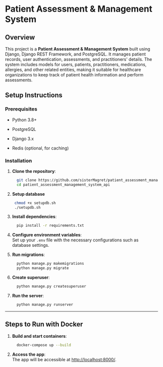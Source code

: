 # Patient Assessment & Management System

## Overview

This project is a **Patient Assessment & Management System** built using Django, Django REST Framework, and PostgreSQL. It manages patient records, user authentication, assessments, and practitioners' details. The system includes models for users, patients, practitioners, medications, allergies, and other related entities, making it suitable for healthcare organizations to keep track of patient health information and perform assessments.

## Setup Instructions

### Prerequisites

- Python 3.8+

- PostgreSQL

- Django 3.x

- Redis (optional, for caching)

### Installation

1. **Clone the repository**:

    ``` bash
      git clone https://github.com/sisterMagret/patient_assessment_management_system_api.git/
      cd patient_assessment_management_system_api
    
     ```

2. **Setup database**

     ``` bash
      chmod +x setupdb.sh
      ./setupdb.sh
     ```

3. **Install dependencies**:

    ``` bash
      pip install -r requirements.txt
    
     ```

4. **Configure environment variables**:  
    Set up your `.env` file with the necessary configurations such as database settings.

5. **Run migrations**:

    ``` bash
      python manage.py makemigrations
      python manage.py migrate
    
     ```

6. **Create superuser**:

    ``` bash
      python manage.py createsuperuser
    
     ```

7. **Run the server**:

    ``` bash
      python manage.py runserver
    
     ```

---

## Steps to Run with Docker

1. **Build and start containers**:

    ``` bash
      docker-compose up --build
    
     ```

2. **Access the app**:  
    The app will be accessible at [http://localhost:8000/](http://localhost:8000/).
